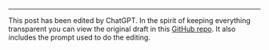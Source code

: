 ---

This post has been edited by ChatGPT. In the spirit of keeping everything transparent you can view the original draft in this [GitHub repo](https://github.com/jivxjp/substack). It also includes the prompt used to do the editing.
